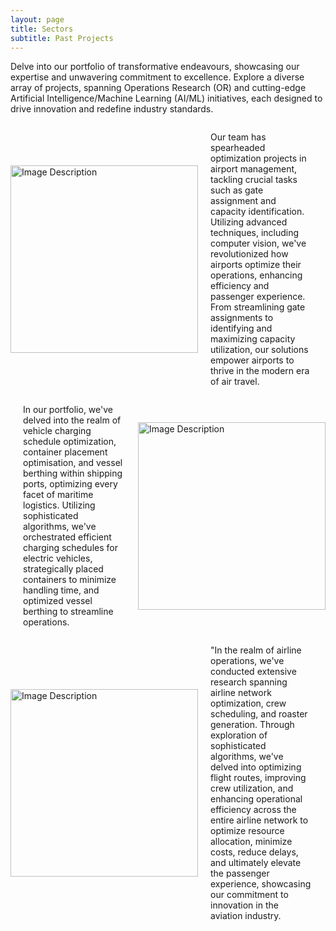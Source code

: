 ```yaml
---
layout: page
title: Sectors 
subtitle: Past Projects
---
```

Delve into our portfolio of transformative endeavours, showcasing our expertise and unwavering commitment to excellence. Explore a diverse array of projects, spanning Operations Research (OR) and cutting-edge Artificial Intelligence/Machine Learning (AI/ML) initiatives, each designed to drive innovation and redefine industry standards.

<html lang="en">
<head>
    <meta charset="UTF-8">
    <meta name="viewport" content="width=device-width, initial-scale=1.0">
    <title>Image and Description</title>
    <style>
        .container {
            display: flex;
            align-items: center;
        }
        .image {
            flex: 1;
        }
        .description {
            flex: 1;
            padding-left: 20px; /* Adjust spacing as needed */
        }
    </style>
</head>
<body>
    <div class="container">
        <div class="image">
            <img src="https://github.com/DixitConsultingGroup/dixitconsultinggroup.github.io/blob/master/assets/img/Airport.jpeg" alt="Image Description" width="300">
        </div>
        <div class="description">
            <p>Our team has spearheaded optimization projects in airport management, tackling crucial tasks such as gate assignment and capacity identification. Utilizing advanced techniques, including computer vision, we've revolutionized how airports optimize their operations, enhancing efficiency and passenger experience. From streamlining gate assignments to identifying and maximizing capacity utilization, our solutions empower airports to thrive in the modern era of air travel.</p>
        </div>
    </div>
</body>
</html>




<html lang="en">
<head>
    <meta charset="UTF-8">
    <meta name="viewport" content="width=device-width, initial-scale=1.0">
    <title>Image and Description</title>
    <style>
        .container {
            display: flex;
            align-items: center;
        }
        .image {
            flex: 1;
        }
        .description {
            flex: 1;
            padding-right: 20px; /* Adjust spacing as needed */
        }
    </style>
</head>
<body>
    <div class="container">
        <div class="description">
            <p>In our portfolio, we've delved into the realm of vehicle charging schedule optimization, container placement optimisation, and vessel berthing within shipping ports, optimizing every facet of maritime logistics. Utilizing sophisticated algorithms, we've orchestrated efficient charging schedules for electric vehicles, strategically placed containers to minimize handling time, and optimized vessel berthing to streamline operations.</p>
        </div>
        <div class="image">
            <img src="https://github.com/DixitConsultingGroup/dixitconsultinggroup.github.io/blob/master/assets/img/port.jpg" alt="Image Description" width="300">
        </div>
    </div>
</body>
</html>





<html lang="en">
<head>
    <meta charset="UTF-8">
    <meta name="viewport" content="width=device-width, initial-scale=1.0">
    <title>Image and Description</title>
    <style>
        .container {
            display: flex;
            align-items: center;
        }
        .image {
            flex: 1;
        }
        .description {
            flex: 1;
            padding-left: 20px; /* Adjust spacing as needed */
        }
    </style>
</head>
<body>
    <div class="container">
        <div class="image">
            <img src="https://github.com/DixitConsultingGroup/dixitconsultinggroup.github.io/blob/master/assets/img/airline.jpg" alt="Image Description" width="300">
        </div>
        <div class="description">
            <p>"In the realm of airline operations, we've conducted extensive research spanning airline network optimization, crew scheduling, and roaster generation. Through exploration of sophisticated algorithms, we've delved into optimizing flight routes, improving crew utilization, and enhancing operational efficiency across the entire airline network to optimize resource allocation, minimize costs, reduce delays, and ultimately elevate the passenger experience, showcasing our commitment to innovation in the aviation industry. </p>
        </div>
    </div>
</body>
</html>

